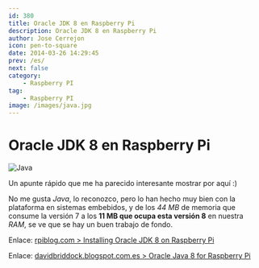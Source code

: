```yaml
---
id: 380
title: Oracle JDK 8 en Raspberry Pi
description: Oracle JDK 8 en Raspberry Pi
author: Jose Cerrejon
icon: pen-to-square
date: 2014-03-26 14:29:45
prev: /es/
next: false
category:
    - Raspberry PI
tag:
    - Raspberry PI
image: /images/java.jpg
---
```


# Oracle JDK 8 en Raspberry Pi

![Java](/images/java.jpg)

Un apunte rápido que me ha parecido interesante mostrar por aquí :)

No me gusta _Java_, lo reconozco, pero lo han hecho muy bien con la plataforma en sistemas embebidos, y de los _44 MB_ de memoria que consume la versión 7 a los **11 MB que ocupa esta versión 8** en nuestra _RAM_, se ve que se hay un buen trabajo de fondo.

Enlace: [rpiblog.com > Installing Oracle JDK 8 on Raspberry Pi](https://www.rpiblog.com/2014/03/installing-oracle-jdk-8-on-raspberry-pi.html)

Enlace: [davidbriddock.blogspot.com.es > Oracle Java 8 for Raspberry Pi](https://davidbriddock.blogspot.com.es/2014/03/oracle-java-8-for-raspberry-pi.html)
